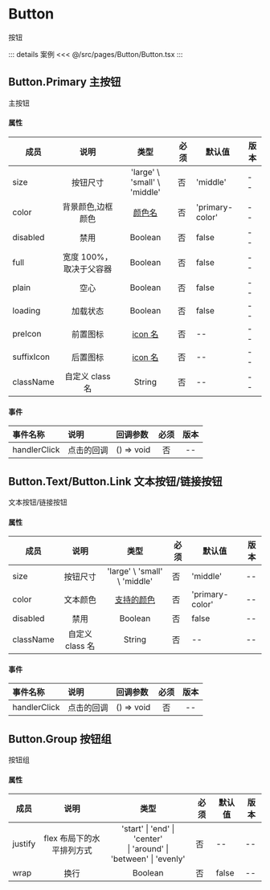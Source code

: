 # Button

按钮

::: details 案例
<<< @/src/pages/Button/Button.tsx
:::

## Button.Primary 主按钮

主按钮

#### 属性

| 成员       |          说明           |               类型                | 必须 | 默认值          | 版本 |
| ---------- | :---------------------: | :-------------------------------: | ---- | --------------- | ---- |
| size       |        按钮尺寸         |   'large' \ 'small' \ 'middle'    | 否   | 'middle'        | --   |
| color      |    背景颜色,边框颜色    |    [颜色名](../README.md#颜色)    | 否   | 'primary-color' | --   |
| disabled   |          禁用           |              Boolean              | 否   | false           | --   |
| full       | 宽度 100%，取决于父容器 |              Boolean              | 否   | false           | --   |
| plain      |          空心           |              Boolean              | 否   | false           | --   |
| loading    |        加载状态         |              Boolean              | 否   | false           | --   |
| preIcon    |        前置图标         | [icon 名](../README.md#icon-图标) | 否   | --              | --   |
| suffixIcon |        后置图标         | [icon 名](../README.md#icon-图标) | 否   | --              | --   |
| className  |     自定义 class 名     |              String               | 否   | --              | --   |

#### 事件

| 事件名称     | 说明       | 回调参数   | 必须 | 版本 |
| :----------- | :--------- | :--------- | :--: | :--: |
| handlerClick | 点击的回调 | () => void |  否  |  --  |

## Button.Text/Button.Link 文本按钮/链接按钮

文本按钮/链接按钮

#### 属性

| 成员      |      说明       |              类型               | 必须 | 默认值          | 版本 |
| --------- | :-------------: | :-----------------------------: | ---- | --------------- | ---- |
| size      |    按钮尺寸     |  'large' \ 'small' \ 'middle'   | 否   | 'middle'        | --   |
| color     |    文本颜色     | [支持的颜色](../README.md#颜色) | 否   | 'primary-color' | --   |
| disabled  |      禁用       |             Boolean             | 否   | false           | --   |
| className | 自定义 class 名 |             String              | 否   | --              | --   |

#### 事件

| 事件名称     | 说明       | 回调参数   | 必须 | 版本 |
| :----------- | :--------- | :--------- | :--: | :--: |
| handlerClick | 点击的回调 | () => void |  否  |  --  |

## Button.Group 按钮组

按钮组

#### 属性

| 成员    |           说明            |                                  类型                                  | 必须 | 默认值 | 版本 |
| ------- | :-----------------------: | :--------------------------------------------------------------------: | ---- | ------ | ---- |
| justify | flex 布局下的水平排列方式 | 'start' \| 'end' \| 'center' <br/>\| 'around' \| 'between' \| 'evenly' | 否   | --     | --   |
| wrap    |           换行            |                                Boolean                                 | 否   | false  | --   |
